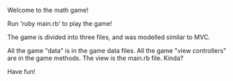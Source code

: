 Welcome to the math game!

Run 'ruby main.rb' to play the game!

The game is divided into three files, and was modelled similar to MVC.

All the game "data" is in the game data files.
All the game "view controllers" are in the game methods.
The view is the main.rb file. Kinda?

Have fun!
